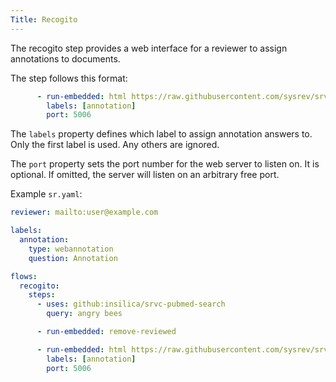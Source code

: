 ```yaml
---
Title: Recogito
---
```


The recogito step provides a web interface for a reviewer to assign annotations to documents.

The step follows this format:
```yaml
      - run-embedded: html https://raw.githubusercontent.com/sysrev/srvc-hello/main/src/resources/public/recogito.html
        labels: [annotation]
        port: 5006
```

The `labels` property defines which label to assign annotation answers to.
Only the first label is used.
Any others are ignored.

The `port` property sets the port number for the web server to listen on.
It is optional.
If omitted, the server will listen on an arbitrary free port.

Example `sr.yaml`:

```yaml
reviewer: mailto:user@example.com

labels:
  annotation:
    type: webannotation
    question: Annotation

flows:
  recogito:
    steps:
      - uses: github:insilica/srvc-pubmed-search
        query: angry bees

      - run-embedded: remove-reviewed

      - run-embedded: html https://raw.githubusercontent.com/sysrev/srvc-hello/main/src/resources/public/recogito.html
        labels: [annotation]
        port: 5006
```
